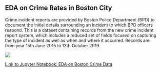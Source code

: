 ## EDA on Crime Rates in Boston City
Crime incident reports are provided by Boston Police Department (BPD) to document the initial details surrounding an incident to which BPD officers respond. This is a dataset containing records from the new crime incident report system, which includes a reduced set of fields focused on capturing the type of incident as well as when and where it occurred.
Records are from year  15th June 2015 to 13th October 2019.

<img src="https://raw.githubusercontent.com/urvipasad/INSAID-EDA-Projects/master/Boston%20Crime%20Data/Boston%20Police%20Image.JPG" align='center'><br/>

[Link to Jupyter Notebook: EDA on Boston Crime Data](http://https://github.com/urvipasad/INSAID-EDA-Projects/blob/master/Boston%20Crime%20Data/eda-on-crimes-in-boston.ipynb "Link to Jupyter Notebook: EDA on Boston Crime Data")
